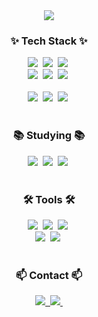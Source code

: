 <!--타이틀 부분-->
<div align="center">
  <img src="https://capsule-render.vercel.app/api?type=venom&color=auto&height=300&section=header&text=Welcome!&fontSize=90" />
</div>

<!--내용 부분-->
<h3 align="center">✨ Tech Stack ✨</h3>
<div align="center">
  <img src="https://img.shields.io/badge/JPA-20232a.svg?style=for-the-badge&logo=JPA&logoColor=61DAFB" />&nbsp
  <img src="https://img.shields.io/badge/JAVA-F7DF1E.svg?style=for-the-badge&logo=JAVA&logoColor=20232a" />&nbsp
  <img src="https://img.shields.io/badge/Springboot-E34F26.svg?style=for-the-badge&logo=Springboot&logoColor=white" />&nbsp
</div>

<div align="center">
  <img src="https://img.shields.io/badge/SpringSecurity-DB7093?style=for-the-badge&logo=SpringSecurity&logoColor=ffd35b" />&nbsp
  <img src="https://img.shields.io/badge/Redis-1daabb.svg?style=for-the-badge&logo=Redis&logoColor=white" />&nbsp
  <img src="https://img.shields.io/badge/Docker-1572B6.svg?style=for-the-badge&logo=Docker&logoColor=white" />&nbsp
</div>

<br>

<div align="center">
  <img src="https://img.shields.io/badge/MySQL-3670A0?style=for-the-badge&logo=MySQL&logoColor=ffdd54" />&nbsp
  <img src="https://img.shields.io/badge/Rabbitmq-150458.svg?style=for-the-badge&logo=Rabbitmq&logoColor=white" />&nbsp
  <img src="https://img.shields.io/badge/Thymeleaf-4d77cf.svg?style=for-the-badge&logo=Thymeleaf&logoColor=white" />&nbsp
</div>

<br>

<h3 align="center">📚 Studying 📚</h3>
<div align="center">
  <img src="https://img.shields.io/badge/JSP-007ACC.svg?style=for-the-badge&logo=JSP&logoColor=white" />&nbsp
  <img src="https://img.shields.io/badge/Mybatis-FF4154?style=for-the-badge&logo=Mybatis%20query&logoColor=white" />&nbsp
  <img src="https://img.shields.io/badge/Javascript-3578E5?style=for-the-badge&logo=Javascript&logoColor=white" />&nbsp
</div>

<br>

<h3 align="center">🛠 Tools 🛠</h3>
<div align="center">
  <img src="https://img.shields.io/badge/git-F05033.svg?style=for-the-badge&logo=git&logoColor=white" />&nbsp
  <img src="https://img.shields.io/badge/github-181717.svg?style=for-the-badge&logo=github&logoColor=white" />&nbsp
  <img src="https://img.shields.io/badge/Notion-F3F3F3.svg?style=for-the-badge&logo=notion&logoColor=black" />&nbsp
</div>

<div align="center">
  <img src="https://img.shields.io/badge/Jira-08253c.svg?style=for-the-badge&logo=Jira%20photoshop&logoColor=37abff" />&nbsp
  <img src="https://img.shields.io/badge/figma-F24E1E.svg?style=for-the-badge&logo=figma&logoColor=white" />&nbsp
</div>

<br>

<h3 align="center">📫 Contact 📫</h3>
<div align="center">
  <a href="https://velog.io/@beongho7730/posts">
    <img src="https://img.shields.io/badge/Velog-1EBC8F?style=for-the-badge&logo=velog&logoColor=white" />&nbsp
  </a>
  <a href="byeonghobag5@gmail.com">
    <img
      src="https://img.shields.io/badge/byeonghobag5@gmail.com-D14836?style=for-the-badge&logo=gmail&logoColor=white"/>&nbsp
  </a>
</div>
